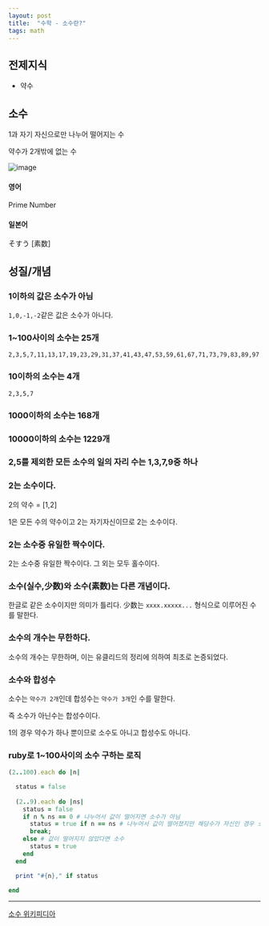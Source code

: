 ```yaml
---
layout: post
title:  "수학 - 소수란?"
tags: math
---
```



## 전제지식

- 약수

## 소수

1과 자기 자신으로만 나누어 떨어지는 수

약수가 2개밖에 없는 수

![image](https://user-images.githubusercontent.com/4640346/104872925-8e27c380-5992-11eb-9fe2-d12ed67cef18.png)


#### 영어

Prime Number

#### 일본어

そすう [素数]

## 성질/개념


### 1이하의 값은 소수가 아님

`1,0,-1,-2`같은 값은 소수가 아니다.


### 1~100사이의 소수는 25개

```
2,3,5,7,11,13,17,19,23,29,31,37,41,43,47,53,59,61,67,71,73,79,83,89,97
```

### 10이하의 소수는 4개

```
2,3,5,7
```

### 1000이하의 소수는 168개

### 10000이하의 소수는 1229개

### 2,5를 제외한 모든 소수의 일의 자리 수는 1,3,7,9중 하나


### 2는 소수이다.

2의 약수 =  [1,2]

1은 모든 수의 약수이고 2는 자기자신이므로 2는 소수이다.

### 2는 소수중 유일한 짝수이다.

2는 소수중 유일한 짝수이다. 그 외는 모두 홀수이다.


### 소수(실수,少数)와 소수(素数)는 다른 개념이다.

한글로 같은 소수이지만 의미가 틀리다.
少数는 `xxxx.xxxxx...` 형식으로 이루어진 수를 말한다.


### 소수의 개수는 무한하다.

소수의 개수는 무한하며, 이는 유클리드의 정리에 의하여 최초로 논증되었다.


### 소수와 합성수

소수는 `약수가 2개`인데 합성수는 `약수가 3개`인 수를 말한다.

즉 소수가 아닌수는 합성수이다.

1의 경우 약수가 하나 뿐이므로 소수도 아니고 합성수도 아니다.

### ruby로 1~100사이의 소수 구하는 로직

```ruby
(2..100).each do |n|

  status = false
  
  (2..9).each do |ns|
    status = false
    if n % ns == 0 # 나누어서 값이 떨어지면 소수가 아님
      status = true if n == ns # 나누어서 값이 떨어졌지만 해당수가 자신인 경우 소수임
      break;
    else # 값이 떨어지지 않았다면 소수
      status = true
    end
  end

  print "#{n}," if status

end
```

---

[소수 위키피디아]

[소수 위키피디아]: https://ko.wikipedia.org/wiki/%EC%86%8C%EC%88%98_(%EC%88%98%EB%A1%A0)